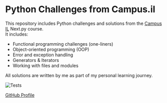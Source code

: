 
# Python Challenges from Campus.il

This repository includes Python challenges and solutions from the [Campus IL](https://campus.gov.il/) Next.py course.  
It includes:

- Functional programming challenges (one-liners)
- Object-oriented programming (OOP)
- Error and exception handling
- Generators & Iterators
- Working with files and modules

All solutions are written by me as part of my personal learning journey.

![Tests](https://github.com/shimon066536/nextpy-functional-challenges/actions/workflows/python-tests-manual.yml/badge.svg)

[GitHub Profile](https://github.com/shimon066536)

